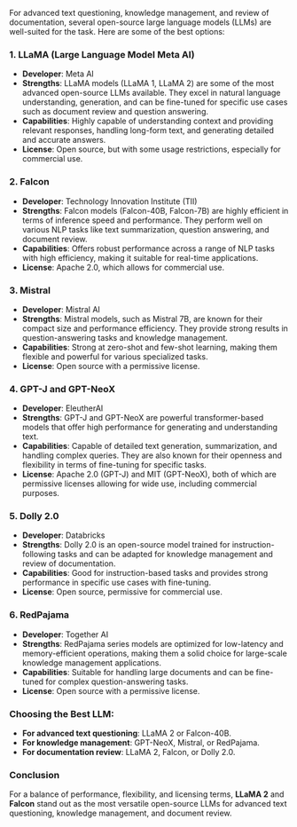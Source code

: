 For advanced text questioning, knowledge management, and review of documentation, several open-source large language models (LLMs) are well-suited for the task. Here are some of the best options:

### 1. **LLaMA (Large Language Model Meta AI)**
   - **Developer**: Meta AI
   - **Strengths**: LLaMA models (LLaMA 1, LLaMA 2) are some of the most advanced open-source LLMs available. They excel in natural language understanding, generation, and can be fine-tuned for specific use cases such as document review and question answering.
   - **Capabilities**: Highly capable of understanding context and providing relevant responses, handling long-form text, and generating detailed and accurate answers.
   - **License**: Open source, but with some usage restrictions, especially for commercial use.

### 2. **Falcon**
   - **Developer**: Technology Innovation Institute (TII)
   - **Strengths**: Falcon models (Falcon-40B, Falcon-7B) are highly efficient in terms of inference speed and performance. They perform well on various NLP tasks like text summarization, question answering, and document review.
   - **Capabilities**: Offers robust performance across a range of NLP tasks with high efficiency, making it suitable for real-time applications.
   - **License**: Apache 2.0, which allows for commercial use.

### 3. **Mistral**
   - **Developer**: Mistral AI
   - **Strengths**: Mistral models, such as Mistral 7B, are known for their compact size and performance efficiency. They provide strong results in question-answering tasks and knowledge management.
   - **Capabilities**: Strong at zero-shot and few-shot learning, making them flexible and powerful for various specialized tasks.
   - **License**: Open source with a permissive license.

### 4. **GPT-J and GPT-NeoX**
   - **Developer**: EleutherAI
   - **Strengths**: GPT-J and GPT-NeoX are powerful transformer-based models that offer high performance for generating and understanding text.
   - **Capabilities**: Capable of detailed text generation, summarization, and handling complex queries. They are also known for their openness and flexibility in terms of fine-tuning for specific tasks.
   - **License**: Apache 2.0 (GPT-J) and MIT (GPT-NeoX), both of which are permissive licenses allowing for wide use, including commercial purposes.

### 5. **Dolly 2.0**
   - **Developer**: Databricks
   - **Strengths**: Dolly 2.0 is an open-source model trained for instruction-following tasks and can be adapted for knowledge management and review of documentation.
   - **Capabilities**: Good for instruction-based tasks and provides strong performance in specific use cases with fine-tuning.
   - **License**: Open source, permissive for commercial use.

### 6. **RedPajama**
   - **Developer**: Together AI
   - **Strengths**: RedPajama series models are optimized for low-latency and memory-efficient operations, making them a solid choice for large-scale knowledge management applications.
   - **Capabilities**: Suitable for handling large documents and can be fine-tuned for complex question-answering tasks.
   - **License**: Open source with a permissive license.

### Choosing the Best LLM:
- **For advanced text questioning**: LLaMA 2 or Falcon-40B.
- **For knowledge management**: GPT-NeoX, Mistral, or RedPajama.
- **For documentation review**: LLaMA 2, Falcon, or Dolly 2.0.

### Conclusion
For a balance of performance, flexibility, and licensing terms, **LLaMA 2** and **Falcon** stand out as the most versatile open-source LLMs for advanced text questioning, knowledge management, and document review.
